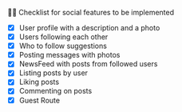 🧑‍💻 Checklist for social features to be implemented

- [x] User profile with a description and a photo
- [x] Users following each other
- [x] Who to follow suggestions
- [x] Posting messages with photos
- [x] NewsFeed with posts from followed users
- [x] Listing posts by user
- [x] Liking posts
- [x] Commenting on posts
- [x] Guest Route
